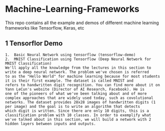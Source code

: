 # Machine-Learning-Frameworks
This repo contains all the example and demos of different machine learning frameworks like Tensorflow, Keras, etc


## 1 Tensorflor Demo
    1.  Basic Neural Network using tensorflow (tensorflow-demo)
    2.  MNIST Classification using Tensorflow (Deep Neural Network for MNIST Classification)
    We'll apply all the knowledge from the lectures in this section to write a deep neural network. The problem we've chosen is referred       to as the "Hello World" for machine learning because for most students it is their first example. The dataset is called MNIST and         refers to handwritten digit recognition. You can find more about it on Yann LeCun's website (Director of AI Research, Facebook). He is     one of the pioneers of what we've been talking about and of more complex approaches that are widely used today, such as covolutional       networks. The dataset provides 28x28 images of handwritten digits (1 per image) and the goal is to write an algorithm that detects         which digit is written. Since there are only 10 digits, this is a classification problem with 10 classes. In order to exemplify what       we've talked about in this section, we will build a network with 2 hidden layers between inputs and outputs.
    
    
